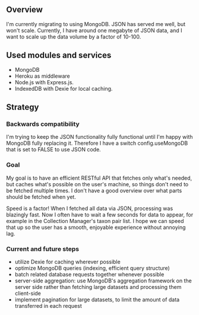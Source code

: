 ## Overview
I'm currently migrating to using MongoDB. JSON has served me well, but won't scale. Currently, I have around one megabyte of JSON data, and I want to scale up the data volume by a factor of 10-100.

## Used modules and services
+ MongoDB
+ Heroku as middleware
+ Node.js with Express.js. 
+ IndexedDB with Dexie for local caching.

## Strategy
### Backwards compatibility
I'm trying to keep the JSON functionality fully functional until I'm happy with MongoDB fully replacing it. Therefore I have a switch config.useMongoDB that is set to FALSE to use JSON code.

### Goal
My goal is to have an efficient RESTful API that fetches only what's needed, but caches what's possible on the user's machine, so things don't need to be fetched multiple times. I don't have a good overview over what parts should be fetched when yet.

Speed is a factor! When I fetched all data via JSON, processing was blazingly fast. Now I often have to wait a few seconds for data to appear, for example in the Collection Manager's taxon pair list. I hope we can speed that up so the user has a smooth, enjoyable experience without annoying lag.

### Current and future steps
+ utilize Dexie for caching wherever possible
+ optimize MongoDB queries (indexing, efficient query structure)
+ batch related database requests together whenever possible
+ server-side aggregation: use MongoDB's aggregation framework on the server side rather than fetching large datasets and processing them client-side
+ implement pagination for large datasets, to limit the amount of data transferred in each request
